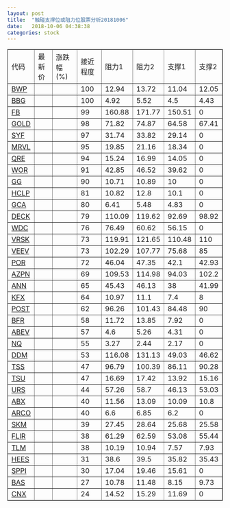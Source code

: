 ```yaml
---
layout: post
title:  "触碰支撑位或阻力位股票分析20181006"
date:   2018-10-06 04:38:38
categories: stock
---
```

<script type="text/javascript">
var stockList = []
stockList.push('gb_bwp');
stockList.push('gb_bbg');
stockList.push('gb_fb');
stockList.push('gb_gold');
stockList.push('gb_syf');
stockList.push('gb_mrvl');
stockList.push('gb_qre');
stockList.push('gb_wor');
stockList.push('gb_gg');
stockList.push('gb_hclp');
stockList.push('gb_gca');
stockList.push('gb_deck');
stockList.push('gb_wdc');
stockList.push('gb_vrsk');
stockList.push('gb_veev');
stockList.push('gb_por');
stockList.push('gb_azpn');
stockList.push('gb_ann');
stockList.push('gb_kfx');
stockList.push('gb_post');
stockList.push('gb_bfr');
stockList.push('gb_abev');
stockList.push('gb_nq');
stockList.push('gb_ddm');
stockList.push('gb_tss');
stockList.push('gb_tsu');
stockList.push('gb_urs');
stockList.push('gb_abx');
stockList.push('gb_arco');
stockList.push('gb_skm');
stockList.push('gb_flir');
stockList.push('gb_tlm');
stockList.push('gb_hees');
stockList.push('gb_sppi');
stockList.push('gb_bas');
stockList.push('gb_cnx');
</script>
<table border="1">
 <tr>
 <td>代码</td>
 <td>最新价</td>
 <td>涨跌幅(%)</td>
 <td>接近程度</td>
 <td>阻力1</td>
 <td>阻力2</td>
 <td>支撑1</td>
 <td>支撑2</td>
</tr>
  <tr id="bwp" class="green">
  <td><a href="http://stock.finance.sina.com.cn/usstock/quotes/BWP.html" target="_blank">BWP</a></td><td></td><td></td><td>100</td><td>12.94</td><td>13.72</td><td>11.04</td><td>12.05</td></tr>
  <tr id="bbg" class="red">
  <td><a href="http://stock.finance.sina.com.cn/usstock/quotes/BBG.html" target="_blank">BBG</a></td><td></td><td></td><td>100</td><td>4.92</td><td>5.52</td><td>4.5</td><td>4.43</td></tr>
  <tr id="fb" class="red">
  <td><a href="http://stock.finance.sina.com.cn/usstock/quotes/FB.html" target="_blank">FB</a></td><td></td><td></td><td>99</td><td>160.88</td><td>171.77</td><td>150.51</td><td>0</td></tr>
  <tr id="gold" class="red">
  <td><a href="http://stock.finance.sina.com.cn/usstock/quotes/GOLD.html" target="_blank">GOLD</a></td><td></td><td></td><td>98</td><td>71.82</td><td>74.87</td><td>64.58</td><td>67.41</td></tr>
  <tr id="syf" class="red">
  <td><a href="http://stock.finance.sina.com.cn/usstock/quotes/SYF.html" target="_blank">SYF</a></td><td></td><td></td><td>97</td><td>31.74</td><td>33.82</td><td>29.14</td><td>0</td></tr>
  <tr id="mrvl" class="green">
  <td><a href="http://stock.finance.sina.com.cn/usstock/quotes/MRVL.html" target="_blank">MRVL</a></td><td></td><td></td><td>95</td><td>19.85</td><td>21.16</td><td>18.34</td><td>0</td></tr>
  <tr id="qre" class="red">
  <td><a href="http://stock.finance.sina.com.cn/usstock/quotes/QRE.html" target="_blank">QRE</a></td><td></td><td></td><td>94</td><td>15.24</td><td>16.99</td><td>14.05</td><td>0</td></tr>
  <tr id="wor" class="red">
  <td><a href="http://stock.finance.sina.com.cn/usstock/quotes/WOR.html" target="_blank">WOR</a></td><td></td><td></td><td>91</td><td>42.85</td><td>46.52</td><td>39.62</td><td>0</td></tr>
  <tr id="gg" class="green">
  <td><a href="http://stock.finance.sina.com.cn/usstock/quotes/GG.html" target="_blank">GG</a></td><td></td><td></td><td>90</td><td>10.71</td><td>10.89</td><td>10</td><td>0</td></tr>
  <tr id="hclp" class="green">
  <td><a href="http://stock.finance.sina.com.cn/usstock/quotes/HCLP.html" target="_blank">HCLP</a></td><td></td><td></td><td>81</td><td>10.82</td><td>12.8</td><td>10.1</td><td>0</td></tr>
  <tr id="gca" class="green">
  <td><a href="http://stock.finance.sina.com.cn/usstock/quotes/GCA.html" target="_blank">GCA</a></td><td></td><td></td><td>80</td><td>6.41</td><td>5.48</td><td>4.83</td><td>0</td></tr>
  <tr id="deck" class="red">
  <td><a href="http://stock.finance.sina.com.cn/usstock/quotes/DECK.html" target="_blank">DECK</a></td><td></td><td></td><td>79</td><td>110.09</td><td>119.62</td><td>92.69</td><td>98.92</td></tr>
  <tr id="wdc" class="green">
  <td><a href="http://stock.finance.sina.com.cn/usstock/quotes/WDC.html" target="_blank">WDC</a></td><td></td><td></td><td>76</td><td>76.49</td><td>60.62</td><td>56.15</td><td>0</td></tr>
  <tr id="vrsk" class="red">
  <td><a href="http://stock.finance.sina.com.cn/usstock/quotes/VRSK.html" target="_blank">VRSK</a></td><td></td><td></td><td>73</td><td>119.91</td><td>121.65</td><td>110.48</td><td>110</td></tr>
  <tr id="veev" class="red">
  <td><a href="http://stock.finance.sina.com.cn/usstock/quotes/VEEV.html" target="_blank">VEEV</a></td><td></td><td></td><td>73</td><td>102.29</td><td>107.77</td><td>75.68</td><td>85</td></tr>
  <tr id="por" class="red">
  <td><a href="http://stock.finance.sina.com.cn/usstock/quotes/POR.html" target="_blank">POR</a></td><td></td><td></td><td>72</td><td>46.04</td><td>47.35</td><td>42.1</td><td>42.93</td></tr>
  <tr id="azpn" class="red">
  <td><a href="http://stock.finance.sina.com.cn/usstock/quotes/AZPN.html" target="_blank">AZPN</a></td><td></td><td></td><td>69</td><td>109.53</td><td>114.98</td><td>94.03</td><td>102.2</td></tr>
  <tr id="ann" class="red">
  <td><a href="http://stock.finance.sina.com.cn/usstock/quotes/ANN.html" target="_blank">ANN</a></td><td></td><td></td><td>65</td><td>45.43</td><td>46.13</td><td>38</td><td>41.99</td></tr>
  <tr id="kfx" class="green">
  <td><a href="http://stock.finance.sina.com.cn/usstock/quotes/KFX.html" target="_blank">KFX</a></td><td></td><td></td><td>64</td><td>10.97</td><td>11.1</td><td>7.4</td><td>8</td></tr>
  <tr id="post" class="red">
  <td><a href="http://stock.finance.sina.com.cn/usstock/quotes/POST.html" target="_blank">POST</a></td><td></td><td></td><td>62</td><td>96.26</td><td>101.43</td><td>84.48</td><td>90</td></tr>
  <tr id="bfr" class="red">
  <td><a href="http://stock.finance.sina.com.cn/usstock/quotes/BFR.html" target="_blank">BFR</a></td><td></td><td></td><td>58</td><td>11.72</td><td>13.85</td><td>7.92</td><td>0</td></tr>
  <tr id="abev" class="red">
  <td><a href="http://stock.finance.sina.com.cn/usstock/quotes/ABEV.html" target="_blank">ABEV</a></td><td></td><td></td><td>57</td><td>4.6</td><td>5.26</td><td>4.31</td><td>0</td></tr>
  <tr id="nq" class="green">
  <td><a href="http://stock.finance.sina.com.cn/usstock/quotes/NQ.html" target="_blank">NQ</a></td><td></td><td></td><td>55</td><td>3.27</td><td>2.44</td><td>2.17</td><td>0</td></tr>
  <tr id="ddm" class="green">
  <td><a href="http://stock.finance.sina.com.cn/usstock/quotes/DDM.html" target="_blank">DDM</a></td><td></td><td></td><td>53</td><td>116.08</td><td>131.13</td><td>49.03</td><td>46.62</td></tr>
  <tr id="tss" class="red">
  <td><a href="http://stock.finance.sina.com.cn/usstock/quotes/TSS.html" target="_blank">TSS</a></td><td></td><td></td><td>47</td><td>96.79</td><td>100.39</td><td>86.11</td><td>90.28</td></tr>
  <tr id="tsu" class="green">
  <td><a href="http://stock.finance.sina.com.cn/usstock/quotes/TSU.html" target="_blank">TSU</a></td><td></td><td></td><td>47</td><td>16.69</td><td>17.42</td><td>13.92</td><td>15.16</td></tr>
  <tr id="urs" class="green">
  <td><a href="http://stock.finance.sina.com.cn/usstock/quotes/URS.html" target="_blank">URS</a></td><td></td><td></td><td>44</td><td>57.26</td><td>58.7</td><td>46.13</td><td>53.03</td></tr>
  <tr id="abx" class="red">
  <td><a href="http://stock.finance.sina.com.cn/usstock/quotes/ABX.html" target="_blank">ABX</a></td><td></td><td></td><td>40</td><td>11.56</td><td>13.09</td><td>10.09</td><td>10.8</td></tr>
  <tr id="arco" class="red">
  <td><a href="http://stock.finance.sina.com.cn/usstock/quotes/ARCO.html" target="_blank">ARCO</a></td><td></td><td></td><td>40</td><td>6.6</td><td>6.85</td><td>6.2</td><td>0</td></tr>
  <tr id="skm" class="red">
  <td><a href="http://stock.finance.sina.com.cn/usstock/quotes/SKM.html" target="_blank">SKM</a></td><td></td><td></td><td>39</td><td>27.45</td><td>28.64</td><td>25.68</td><td>25.58</td></tr>
  <tr id="flir" class="red">
  <td><a href="http://stock.finance.sina.com.cn/usstock/quotes/FLIR.html" target="_blank">FLIR</a></td><td></td><td></td><td>38</td><td>61.29</td><td>62.59</td><td>53.08</td><td>55.44</td></tr>
  <tr id="tlm" class="green">
  <td><a href="http://stock.finance.sina.com.cn/usstock/quotes/TLM.html" target="_blank">TLM</a></td><td></td><td></td><td>38</td><td>10.19</td><td>10.94</td><td>7.57</td><td>7.93</td></tr>
  <tr id="hees" class="green">
  <td><a href="http://stock.finance.sina.com.cn/usstock/quotes/HEES.html" target="_blank">HEES</a></td><td></td><td></td><td>31</td><td>38.6</td><td>39.5</td><td>35.82</td><td>35.43</td></tr>
  <tr id="sppi" class="green">
  <td><a href="http://stock.finance.sina.com.cn/usstock/quotes/SPPI.html" target="_blank">SPPI</a></td><td></td><td></td><td>30</td><td>17.04</td><td>19.46</td><td>15.61</td><td>0</td></tr>
  <tr id="bas" class="green">
  <td><a href="http://stock.finance.sina.com.cn/usstock/quotes/BAS.html" target="_blank">BAS</a></td><td></td><td></td><td>27</td><td>10.78</td><td>11.48</td><td>8.15</td><td>9.73</td></tr>
  <tr id="cnx" class="red">
  <td><a href="http://stock.finance.sina.com.cn/usstock/quotes/CNX.html" target="_blank">CNX</a></td><td></td><td></td><td>24</td><td>14.52</td><td>15.29</td><td>11.69</td><td>0</td></tr>
</table>
